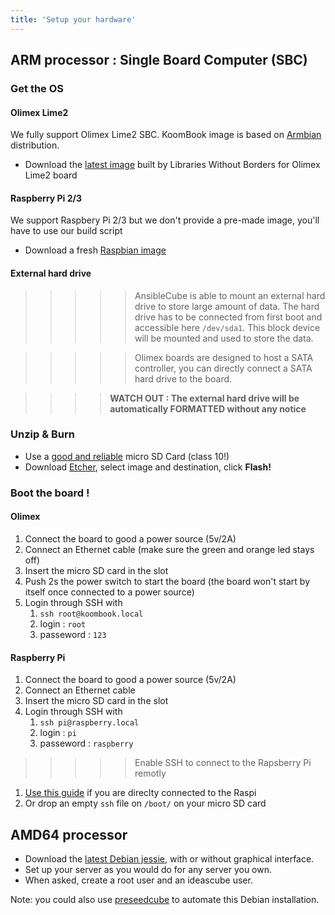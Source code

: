 ```yaml
---
title: 'Setup your hardware'
---
```


## ARM processor : Single Board Computer (SBC)

### Get the OS

#### Olimex Lime2

We fully support Olimex Lime2 SBC. KoomBook image is based on [Armbian](https://www.armbian.com/) distribution.

* Download the [latest image](http://filer.bsf-intranet.org/KoomBook_DIY_5.41_Lime2_Debian_jessie_next_4.14.21.7z) built by Libraries Without Borders for Olimex Lime2 board

#### Raspberry Pi 2/3
We support Raspbery Pi 2/3 but we don't provide a pre-made image, you'll have to use our build script

* Download a fresh [Raspbian image](https://www.raspberrypi.org/downloads/raspbian/)

#### External hard drive

>>>>> AnsibleCube is able to mount an external hard drive to store large amount of data. The hard drive has to be connected from first boot and accessible here `/dev/sda1`. This block device will be mounted and used to store the data.

>>>>> Olimex boards are designed to host a SATA controller, you can directly connect a SATA hard drive to the board.

>>>> **WATCH OUT : The external hard drive will be automatically FORMATTED without any notice**

### Unzip & Burn

* Use a [good and reliable](https://docs.armbian.com/User-Guide_Getting-Started/#how-to-prepare-a-sd-card) micro SD Card \(class 10!\)
* Download [Etcher](https://etcher.io/), select image and destination, click **Flash!**

### Boot the board !

#### Olimex

1. Connect the board to good a power source (5v/2A)
2. Connect an Ethernet cable (make sure the green and orange led stays off)
3. Insert the micro SD card in the slot
4. Push 2s the power switch to start the board (the board won't start by itself once connected to a power source)
5. Login through SSH with 
   1. `ssh root@koombook.local`
   2. login : `root` 
   3. passeword : `123`

#### Raspberry Pi

1. Connect the board to good a power source (5v/2A)
2. Connect an Ethernet cable
3. Insert the micro SD card in the slot
4. Login through SSH with 
   1. `ssh pi@raspberry.local`
   2. login : `pi`
   3. passeword : `raspberry`

> > > >>  Enable SSH to connect to the Rapsberry Pi remotly

1. [Use this guide](https://www.raspberrypi.org/documentation/remote-access/ssh/) if you are direclty connected to the Raspi
2. Or drop an empty `ssh` file on `/boot/` on your micro SD card

## AMD64 processor

* Download the [latest Debian jessie](http://cdimage.debian.org/debian-cd/current-live/amd64/iso-hybrid/debian-live-8.5.0-amd64-lxde-desktop.iso), with or without graphical interface.
* Set up your server as you would do for any server you own.
* When asked, create a root user and an ideascube user.

Note: you could also use [preseedcube](https://github.com/ideascube/preseedcube) to automate this Debian installation.


